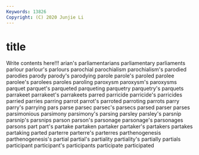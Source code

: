 ```yaml
---
Keywords: 13826
Copyright: (C) 2020 Junjie Li
---
```


# title

Write contents here!!!
arian's 
parliamentarians 
parliamentary 
parliaments 
parlour 
parlour's
parlours 
parochial 
parochialism 
parochialism's 
parodied 
parodies 
parody 
parody's 
parodying 
parole
parole's 
paroled 
parolee 
parolee's 
parolees 
paroles 
paroling 
paroxysm 
paroxysm's 
paroxysms
parquet 
parquet's 
parqueted 
parqueting 
parquetry 
parquetry's 
parquets 
parrakeet 
parrakeet's 
parrakeets
parred 
parricide 
parricide's 
parricides 
parried 
parries 
parring 
parrot 
parrot's 
parroted
parroting 
parrots 
parry 
parry's 
parrying 
pars 
parse 
parsec 
parsec's 
parsecs
parsed 
parser 
parses 
parsimonious 
parsimony 
parsimony's 
parsing 
parsley 
parsley's 
parsnip
parsnip's 
parsnips 
parson 
parson's 
parsonage 
parsonage's 
parsonages 
parsons 
part 
part's
partake 
partaken 
partaker 
partaker's 
partakers 
partakes 
partaking 
parted 
parterre 
parterre's
parterres 
parthenogenesis 
parthenogenesis's 
partial 
partial's 
partiality 
partiality's 
partially 
partials 
participant
participant's 
participants 
participate 
participated 
